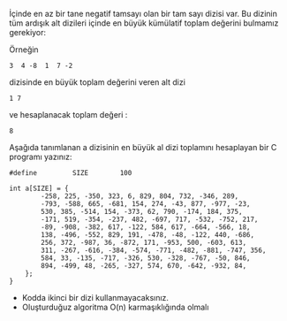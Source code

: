 İçinde en az bir tane negatif tamsayı olan bir tam sayı dizisi var. Bu dizinin tüm ardışık alt dizileri içinde en büyük kümülatif toplam değerini bulmamız gerekiyor:

Örneğin

```
3  4 -8  1  7 -2
```

dizisinde en büyük toplam değerini veren alt dizi 

```
1 7
```

ve hesaplanacak toplam değeri : 

```
8
```

Aşağıda tanımlanan a dizisinin en büyük al dizi toplamını hesaplayan bir C programı yazınız:

```
#define			SIZE		100

int a[SIZE] = {
		-258, 225, -350, 323, 6, 829, 804, 732, -346, 289,
		-793, -588, 665, -681, 154, 274, -43, 877, -977, -23,
		530, 385, -514, 154, -373, 62, 790, -174, 184, 375,
		-171, 519, -354, -237, 482, -697, 717, -532, -752, 217,
		-89, -908, -382, 617, -122, 584, 617, -664, -566, 18,
		138, -496, -552, 829, 191, -478, -48, -122, 440, -686,
		256, 372, -987, 36, -872, 171, -953, 500, -603, 613,
		311, -267, -616, -384, -574, -771, -482, -881, -747, 356,
		584, 33, -135, -717, -326, 530, -328, -767, -50, 846,
		894, -499, 48, -265, -327, 574, 670, -642, -932, 84,
	};
}
```

* Kodda ikinci bir dizi kullanmayacaksınız.
* Oluşturduğuz algoritma O(n) karmaşıklığında olmalı
